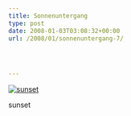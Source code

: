 ```yaml
---
title: Sonnenuntergang
type: post
date: 2008-01-03T03:08:32+00:00
url: /2008/01/sonnenuntergang-7/




---
```

<div class="flickr">
  <a href="http://www.flickr.com/photos/schreibblogade/2163490496/" title="sunset"><img src="//farm3.static.flickr.com/2175/2163490496_60aa4d72b5.jpg" alt="sunset" /></a></p>

  <p>
    sunset
  </p>
</div>
